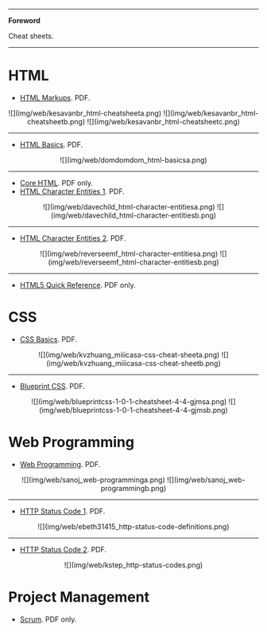 <!--
---

[TOC]
-->
---

**Foreword**

Cheat sheets.

---

# HTML

- [HTML Markups](kesavanbr_html-cheatsheet.pdf). PDF.

<center>
![](img/web/kesavanbr_html-cheatsheeta.png)
![](img/web/kesavanbr_html-cheatsheetb.png)
![](img/web/kesavanbr_html-cheatsheetc.png)
</center>

---

- [HTML Basics](domdomdom_html-basics.pdf). PDF.

<center>
![](img/web/domdomdom_html-basicsa.png)
</center>

---

- [Core HTML](4254-rc064-010d-core_html_1.pdf). PDF only.
- [HTML Character Entities 1](davechild_html-character-entities.pdf). PDF.

<center>
![](img/web/davechild_html-character-entitiesa.png)
![](img/web/davechild_html-character-entitiesb.png)
</center>

---

- [HTML Character Entities 2](reverseemf_html-character-entities.pdf). PDF.

<center>
![](img/web/reverseemf_html-character-entitiesa.png)
![](img/web/reverseemf_html-character-entitiesb.png)
</center>

---

- [HTML5 Quick Reference](html5-cheat-sheet.pdf). PDF only.

# CSS

- [CSS Basics](kvzhuang_miiicasa-css-cheat-sheet.pdf). PDF.

<center>
![](img/web/kvzhuang_miiicasa-css-cheat-sheeta.png)
![](img/web/kvzhuang_miiicasa-css-cheat-sheetb.png)
</center>

---

- [Blueprint CSS](blueprintcss-1-0-1-cheatsheet-4-4-gjms.pdf). PDF.

<center>
![](img/web/blueprintcss-1-0-1-cheatsheet-4-4-gjmsa.png)
![](img/web/blueprintcss-1-0-1-cheatsheet-4-4-gjmsb.png)
</center>

# Web Programming

- [Web Programming](sanoj_web-programming.pdf). PDF.

<center>
![](img/web/sanoj_web-programminga.png)
![](img/web/sanoj_web-programmingb.png)
</center>

---

- [HTTP Status Code 1](ebeth31415_http-status-code-definitions.pdf). PDF.

<center>
![](img/web/ebeth31415_http-status-code-definitions.png)
</center>

---

- [HTTP Status Code 2](kstep_http-status-codes.pdf). PDF.

<center>
![](img/web/kstep_http-status-codes.png)
</center>

# Project Management

- [Scrum](Scrum.pdf). PDF only.
